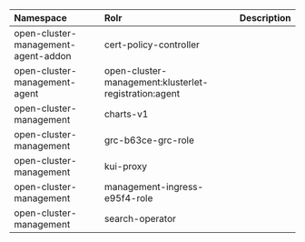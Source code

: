 | Namespace                           | Rolr       | Description                             |
|:----------------------------------- |:---------- |:-----------------------------------------
| open-cluster-management-agent-addon | cert-policy-controller | |  
| open-cluster-management-agent       | open-cluster-management:klusterlet-registration:agent | |
| open-cluster-management             | charts-v1  | |
| open-cluster-management             | grc-b63ce-grc-role | |                                          
| open-cluster-management             | kui-proxy  | |                                                  
| open-cluster-management             | management-ingress-e95f4-role | |                                    
| open-cluster-management             | search-operator | |                                                
